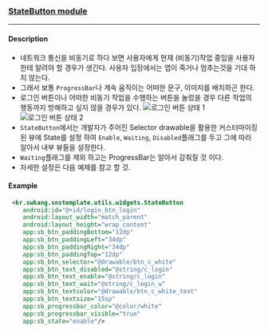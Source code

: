 ### [StateButton module](https://github.com/ksu3101/SnsTemplate/blob/master/app/src/main/java/kr/swkang/snstemplate/utils/widgets/StateButton.java)
---

#### Description
- 네트워크 통신을 비동기로 하다 보면 사용자에게 현재 (비동기)작업 중임을 사용자한테 알려야 할 경우가 생긴다. 사용자 입장에서는 앱이 죽거나 멈추는것을 기대 하지 않는다. 
- 그래서 보통 `ProgressBar`나 계속 움직이는 어떠한 문구, 이미지를 배치하곤 한다. 
- 로그인 버튼이나 어떠한 비동기 작업을 수행하는 버튼을 눌렀을 경우 다른 작업의 행동까지 방해하고 싶지 않을 경우가 있다. 
![로그인 버튼 상태 1](https://github.com/ksu3101/TIL/blob/master/Android/images/statebutton_01.jpg)   
![로그인 버튼 상태 2](https://github.com/ksu3101/TIL/blob/master/Android/images/statebutton_02.jpg)  
- `StateButton`에서는 개발자가 주어진 Selector drawable을 활용한 커스터마이징된 뷰에 State를 설정 하여 `Enable`, `Waiting`, `Disabled`플래그를 두고 그에 따라 알아서 내부 뷰들을 설정한다. 
- `Waiting`플래그를 제외 하고는 ProgressBar는 알아서 감춰질 것 이다. 
- 자세한 설정은 다음 예제를 참고 할 것. 

#### Example 
```xml
 <kr.swkang.snstemplate.utils.widgets.StateButton
    android:id="@+id/login_btn_login"
    android:layout_width="match_parent"
    android:layout_height="wrap_content"
    app:sb_btn_paddingBottom="12dp"
    app:sb_btn_paddingLeft="34dp"
    app:sb_btn_paddingRight="34dp"
    app:sb_btn_paddingTop="12dp"
    app:sb_btn_selector="@drawable/btn_c_white"
    app:sb_btn_text_disabled="@string/c_login"
    app:sb_btn_text_enable="@string/c_login"
    app:sb_btn_text_wait="@string/c_login_w"
    app:sb_btn_textcolor="@drawable/btn_c_white_text"
    app:sb_btn_textsize="15sp"
    app:sb_progressbar_color="@color/white"
    app:sb_progressbar_visible="true"
    app:sb_state="enable"/>
```
  
